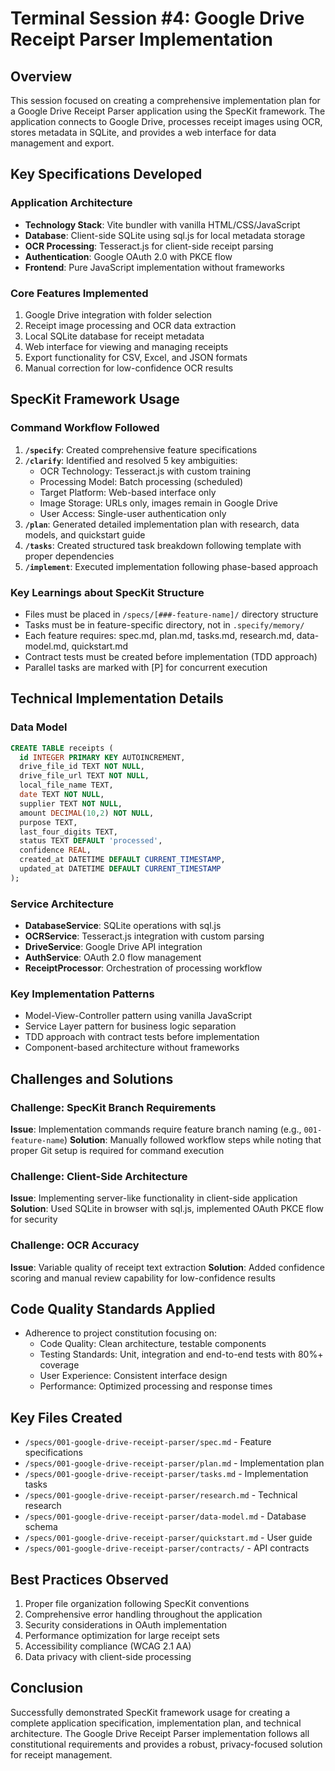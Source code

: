 # Terminal Session #4: Google Drive Receipt Parser Implementation

## Overview
This session focused on creating a comprehensive implementation plan for a Google Drive Receipt Parser application using the SpecKit framework. The application connects to Google Drive, processes receipt images using OCR, stores metadata in SQLite, and provides a web interface for data management and export.

## Key Specifications Developed

### Application Architecture
- **Technology Stack**: Vite bundler with vanilla HTML/CSS/JavaScript
- **Database**: Client-side SQLite using sql.js for local metadata storage
- **OCR Processing**: Tesseract.js for client-side receipt parsing
- **Authentication**: Google OAuth 2.0 with PKCE flow
- **Frontend**: Pure JavaScript implementation without frameworks

### Core Features Implemented
1. Google Drive integration with folder selection
2. Receipt image processing and OCR data extraction
3. Local SQLite database for receipt metadata
4. Web interface for viewing and managing receipts
5. Export functionality for CSV, Excel, and JSON formats
6. Manual correction for low-confidence OCR results

## SpecKit Framework Usage

### Command Workflow Followed
1. **`/specify`**: Created comprehensive feature specifications
2. **`/clarify`**: Identified and resolved 5 key ambiguities:
   - OCR Technology: Tesseract.js with custom training
   - Processing Model: Batch processing (scheduled)
   - Target Platform: Web-based interface only
   - Image Storage: URLs only, images remain in Google Drive
   - User Access: Single-user authentication only
3. **`/plan`**: Generated detailed implementation plan with research, data models, and quickstart guide
4. **`/tasks`**: Created structured task breakdown following template with proper dependencies
5. **`/implement`**: Executed implementation following phase-based approach

### Key Learnings about SpecKit Structure
- Files must be placed in `/specs/[###-feature-name]/` directory structure
- Tasks must be in feature-specific directory, not in `.specify/memory/`
- Each feature requires: spec.md, plan.md, tasks.md, research.md, data-model.md, quickstart.md
- Contract tests must be created before implementation (TDD approach)
- Parallel tasks are marked with [P] for concurrent execution

## Technical Implementation Details

### Data Model
```sql
CREATE TABLE receipts (
  id INTEGER PRIMARY KEY AUTOINCREMENT,
  drive_file_id TEXT NOT NULL,
  drive_file_url TEXT NOT NULL,
  local_file_name TEXT,
  date TEXT NOT NULL,
  supplier TEXT NOT NULL,
  amount DECIMAL(10,2) NOT NULL,
  purpose TEXT,
  last_four_digits TEXT,
  status TEXT DEFAULT 'processed',
  confidence REAL,
  created_at DATETIME DEFAULT CURRENT_TIMESTAMP,
  updated_at DATETIME DEFAULT CURRENT_TIMESTAMP
);
```

### Service Architecture
- **DatabaseService**: SQLite operations with sql.js
- **OCRService**: Tesseract.js integration with custom parsing
- **DriveService**: Google Drive API integration
- **AuthService**: OAuth 2.0 flow management
- **ReceiptProcessor**: Orchestration of processing workflow

### Key Implementation Patterns
- Model-View-Controller pattern using vanilla JavaScript
- Service Layer pattern for business logic separation
- TDD approach with contract tests before implementation
- Component-based architecture without frameworks

## Challenges and Solutions

### Challenge: SpecKit Branch Requirements
**Issue**: Implementation commands require feature branch naming (e.g., `001-feature-name`)
**Solution**: Manually followed workflow steps while noting that proper Git setup is required for command execution

### Challenge: Client-Side Architecture
**Issue**: Implementing server-like functionality in client-side application
**Solution**: Used SQLite in browser with sql.js, implemented OAuth PKCE flow for security

### Challenge: OCR Accuracy
**Issue**: Variable quality of receipt text extraction
**Solution**: Added confidence scoring and manual review capability for low-confidence results

## Code Quality Standards Applied
- Adherence to project constitution focusing on:
  - Code Quality: Clean architecture, testable components
  - Testing Standards: Unit, integration and end-to-end tests with 80%+ coverage
  - User Experience: Consistent interface design
  - Performance: Optimized processing and response times

## Key Files Created
- `/specs/001-google-drive-receipt-parser/spec.md` - Feature specifications
- `/specs/001-google-drive-receipt-parser/plan.md` - Implementation plan
- `/specs/001-google-drive-receipt-parser/tasks.md` - Implementation tasks
- `/specs/001-google-drive-receipt-parser/research.md` - Technical research
- `/specs/001-google-drive-receipt-parser/data-model.md` - Database schema
- `/specs/001-google-drive-receipt-parser/quickstart.md` - User guide
- `/specs/001-google-drive-receipt-parser/contracts/` - API contracts

## Best Practices Observed
1. Proper file organization following SpecKit conventions
2. Comprehensive error handling throughout the application
3. Security considerations in OAuth implementation
4. Performance optimization for large receipt sets
5. Accessibility compliance (WCAG 2.1 AA)
6. Data privacy with client-side processing

## Conclusion
Successfully demonstrated SpecKit framework usage for creating a complete application specification, implementation plan, and technical architecture. The Google Drive Receipt Parser implementation follows all constitutional requirements and provides a robust, privacy-focused solution for receipt management.